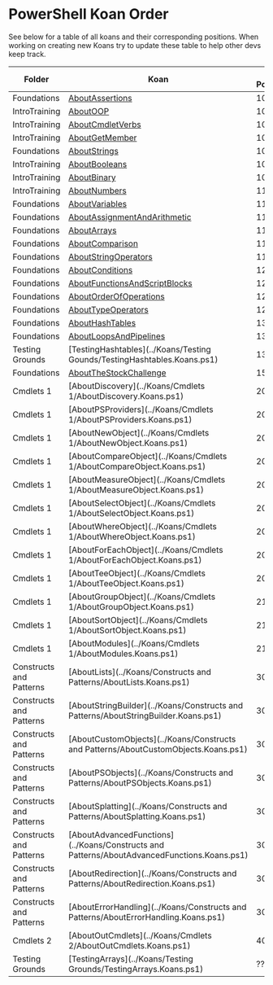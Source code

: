 # PowerShell Koan Order
See below for a table of all koans and their corresponding positions. When working on creating new Koans try to update these table to help other devs keep track.

| Folder                    |  Koan                           |  Int Position  |  Module      |
|---------------------------|---------------------------------|----------------|--------------|
|  Foundations              |[AboutAssertions](../Koans/Foundations/AboutAssertions.Koans.ps1)|101| |
|  IntroTraining            |[AboutOOP](../Koans/IntroTraining/AboutOOP.Koans.ps1)|104| |
|  IntroTraining            |[AboutCmdletVerbs](../Koans/IntroTraining/AboutCmdletVerbs.Koans.ps1)|105| |
|  IntroTraining            |[AboutGetMember](../Koans/IntroTraining/AboutGetMember.Koans.ps1)|106| |
|  Foundations              |[AboutStrings](../Koans/Foundations/AboutStrings.Koans.ps1)|107| |
|  IntroTraining            |[AboutBooleans](../Koans/IntroTraining/AboutBooleans.Koans.ps1)|108| |
|  IntroTraining            |[AboutBinary](../Koans/IntroTraining/AboutBinary.Koans.ps1)|109| |
|  IntroTraining            |[AboutNumbers](../Koans/IntroTraining/AboutNumbers.Koans.ps1)|110| |
|  Foundations              |[AboutVariables](../Koans/Foundations/AboutVariables.Koans.ps1)|111| |
|  Foundations              |[AboutAssignmentAndArithmetic](../Koans/Foundations/AboutAssignmentAndArithmetic.Koans.ps1)|112| |
|  Foundations              |[AboutArrays](../Koans/Foundations/AboutArrays.Koans.ps1)|113| |
|  Foundations              |[AboutComparison](../Koans/Foundations/AboutComparison.Koans.ps1)|114| |
|  Foundations              |[AboutStringOperators](../Koans/Foundations/AboutStringOperators.Koans.ps1)|115| |
|  Foundations              |[AboutConditions](../Koans/Foundations/AboutConditions.Koans.ps1)|120| |
|  Foundations              |[AboutFunctionsAndScriptBlocks](../Koans/Foundations/AboutFunctionsAndScriptBlocks.Koans.ps1)|121| |
|  Foundations              |[AboutOrderOfOperations](../Koans/Foundations/AboutOrderOfOperations.Koans.ps1)|122| |
|  Foundations              |[AboutTypeOperators](../Koans/Foundations/AboutTypeOperators.Koans.ps1)|129| |
|  Foundations              |[AboutHashTables](../Koans/Foundations/AboutHashTables.Koans.ps1)|130| |
|  Foundations              |[AboutLoopsAndPipelines](../Koans/Foundations/AboutLoopsAndPipelines.Koans.ps1)|131| |
|  Testing Grounds          |[TestingHashtables](../Koans/Testing Gounds/TestingHashtables.Koans.ps1)              |133| |
|  Foundations              |[AboutTheStockChallenge](../Koans/Foundations/AboutTheStockChallenge.Koans.ps1)|150 | |
|  Cmdlets 1                |[AboutDiscovery](../Koans/Cmdlets 1/AboutDiscovery.Koans.ps1)|201| |
|  Cmdlets 1                |[AboutPSProviders](../Koans/Cmdlets 1/AboutPSProviders.Koans.ps1)|202| |
|  Cmdlets 1                |[AboutNewObject](../Koans/Cmdlets 1/AboutNewObject.Koans.ps1)|204| |
|  Cmdlets 1                |[AboutCompareObject](../Koans/Cmdlets 1/AboutCompareObject.Koans.ps1)|205| |
|  Cmdlets 1                |[AboutMeasureObject](../Koans/Cmdlets 1/AboutMeasureObject.Koans.ps1)|206| |
|  Cmdlets 1                |[AboutSelectObject](../Koans/Cmdlets 1/AboutSelectObject.Koans.ps1)|206| |
|  Cmdlets 1                |[AboutWhereObject](../Koans/Cmdlets 1/AboutWhereObject.Koans.ps1)|207| |
|  Cmdlets 1                |[AboutForEachObject](../Koans/Cmdlets 1/AboutForEachObject.Koans.ps1)|208| |
|  Cmdlets 1                |[AboutTeeObject](../Koans/Cmdlets 1/AboutTeeObject.Koans.ps1)|209| |
|  Cmdlets 1                |[AboutGroupObject](../Koans/Cmdlets 1/AboutGroupObject.Koans.ps1)|210| |
|  Cmdlets 1                |[AboutSortObject](../Koans/Cmdlets 1/AboutSortObject.Koans.ps1)|211| |
|  Cmdlets 1                |[AboutModules](../Koans/Cmdlets 1/AboutModules.Koans.ps1)|212| |
|  Constructs and Patterns  |[AboutLists](../Koans/Constructs and Patterns/AboutLists.Koans.ps1)|301| |
|  Constructs and Patterns  |[AboutStringBuilder](../Koans/Constructs and Patterns/AboutStringBuilder.Koans.ps1)|302| |
|  Constructs and Patterns  |[AboutCustomObjects](../Koans/Constructs and Patterns/AboutCustomObjects.Koans.ps1)|303| |
|  Constructs and Patterns  |[AboutPSObjects](../Koans/Constructs and Patterns/AboutPSObjects.Koans.ps1)|304| |
|  Constructs and Patterns  |[AboutSplatting](../Koans/Constructs and Patterns/AboutSplatting.Koans.ps1)|305| |
|  Constructs and Patterns  |[AboutAdvancedFunctions](../Koans/Constructs and Patterns/AboutAdvancedFunctions.Koans.ps1)|306| |
|  Constructs and Patterns  |[AboutRedirection](../Koans/Constructs and Patterns/AboutRedirection.Koans.ps1)|307| |
|  Constructs and Patterns  |[AboutErrorHandling](../Koans/Constructs and Patterns/AboutErrorHandling.Koans.ps1)|308| |
|  Cmdlets 2                |[AboutOutCmdlets](../Koans/Cmdlets 2/AboutOutCmdlets.Koans.ps1)|401| |
|  Testing Grounds          |[TestingArrays](../Koans/Testing Grounds/TestingArrays.Koans.ps1)|???| | |


